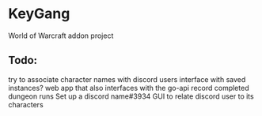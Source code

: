 # KeyGang
World of Warcraft addon project

## Todo:
try to associate character names with discord users
interface with saved instances?
web app that also interfaces with the go-api
record completed dungeon runs
Set up a discord name#3934 GUI to relate discord user to its characters